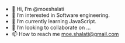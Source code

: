 - 👋 Hi, I’m @moeshalati
- 👀 I’m interested in Software engineering.
- 🌱 I’m currently learning JavaScript.
- 💞️ I’m looking to collaborate on ...
- 📫 How to reach me moe.shalati@gmail.com

<!---
moeshalati/moeshalati is a ✨ special ✨ repository because its `README.md` (this file) appears on your GitHub profile.
You can click the Preview link to take a look at your changes.
--->
